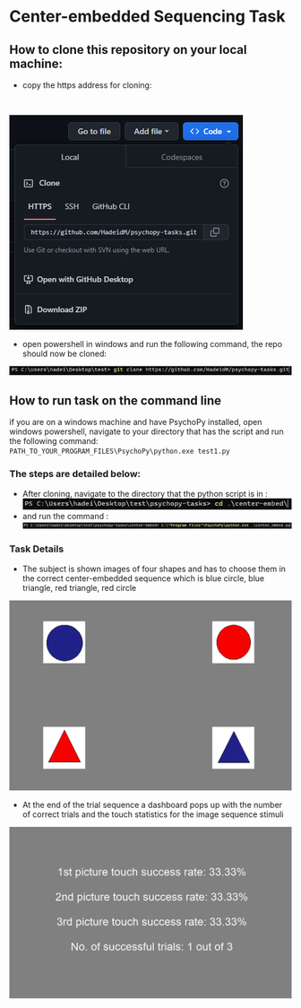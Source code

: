 # Center-embedded Sequencing Task

## How to clone this repository on your local machine: 
- copy the https address for cloning:

<br/>

![clone](/match-to-sample/images/clone.png)

- open powershell in windows and run the following command, the repo should now be cloned: 

![cloned](/match-to-sample/images/cloned.png)

## How to run task on the command line

if you are on a windows machine and have PsychoPy installed, open windows powershell, navigate to your directory that has the script and run the following command:
<br/>
`PATH_TO_YOUR_PROGRAM_FILES\PsychoPy\python.exe test1.py`
<br/>

### The steps are detailed below: 

- After cloning, navigate to the directory that the python script is in : <br/>
![changeDir](/center-embed/nav2.png)
- and run the command : 
![runCommand](/center-embed/run2.png)

### Task Details

- The subject is shown images of four shapes and has to choose them in the correct center-embedded sequence which is blue circle, blue triangle, red triangle, red circle

![centEmbed](/center-embed/cent.png)

- At the end of the trial sequence a dashboard pops up with the number of correct trials and the touch statistics for the image sequence stimuli

![Dash](/center-embed/dash.png)
